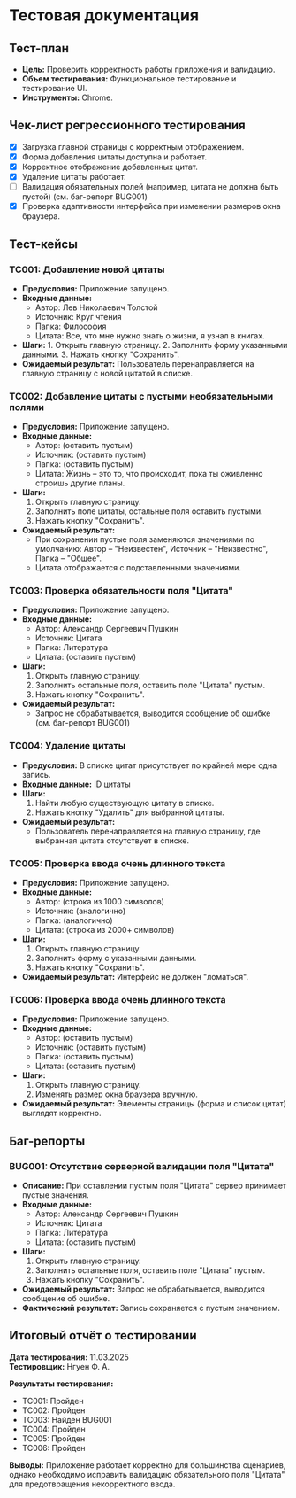 ﻿# Тестовая документация

## Тест-план

-   **Цель:** Проверить корректность работы приложения и валидацию.
-   **Объем тестирования:** Функциональное тестирование и тестирование UI.
-   **Инструменты:** Chrome.

## Чек-лист регрессионного тестирования

-   [x] Загрузка главной страницы с корректным отображением.
-   [x] Форма добавления цитаты доступна и работает.
-   [x] Корректное отображение добавленных цитат.
-   [x] Удаление цитаты работает.
-   [ ] Валидация обязательных полей (например, цитата не должна быть пустой) (см. баг-репорт BUG001)
-   [x] Проверка адаптивности интерфейса при изменении размеров окна браузера.

## Тест-кейсы

### TC001: Добавление новой цитаты

-   **Предусловия:** Приложение запущено.
-   **Входные данные:**
    -   Автор: Лев Николаевич Толстой
    -   Источник: Круг чтения
    -   Папка: Философия
    -   Цитата: Все, что мне нужно знать о жизни, я узнал в книгах.
-   **Шаги:**
    1\. Открыть главную страницу.
    2\. Заполнить форму указанными данными.
    3\. Нажать кнопку "Сохранить".
-   **Ожидаемый результат:** Пользователь перенаправляется на главную страницу с новой цитатой в списке.

### TC002: Добавление цитаты с пустыми необязательными полями

-   **Предусловия:** Приложение запущено.
-   **Входные данные:**
    -   Автор: (оставить пустым)
    -   Источник: (оставить пустым)
    -   Папка: (оставить пустым)
    -   Цитата: Жизнь – это то, что происходит, пока ты оживленно строишь другие планы.
-   **Шаги:**
    1. Открыть главную страницу.
    2. Заполнить поле цитаты, остальные поля оставить пустыми.
    3. Нажать кнопку "Сохранить".
-   **Ожидаемый результат:**
    -   При сохранении пустые поля заменяются значениями по умолчанию: Автор – "Неизвестен", Источник – "Неизвестно", Папка – "Общее".
    -   Цитата отображается с подставленными значениями.

### TC003: Проверка обязательности поля "Цитата"

-   **Предусловия:** Приложение запущено.
-   **Входные данные:**
    -   Автор: Александр Сергеевич Пушкин
    -   Источник: Цитата
    -   Папка: Литература
    -   Цитата: (оставить пустым)
-   **Шаги:**
    1. Открыть главную страницу.
    2. Заполнить остальные поля, оставить поле "Цитата" пустым.
    3. Нажать кнопку "Сохранить".
-   **Ожидаемый результат:**
    -   Запрос не обрабатывается, выводится сообщение об ошибке (см. баг-репорт BUG001)

### TC004: Удаление цитаты

-   **Предусловия:** В списке цитат присутствует по крайней мере одна запись.
-   **Входные данные:** ID цитаты
-   **Шаги:**
    1. Найти любую существующую цитату в списке.
    2. Нажать кнопку "Удалить" для выбранной цитаты.
-   **Ожидаемый результат:**
    -   Пользователь перенаправляется на главную страницу, где выбранная цитата отсутствует в списке.

### TC005: Проверка ввода очень длинного текста

-   **Предусловия:** Приложение запущено.
-   **Входные данные:**
    -   Автор: (строка из 1000 символов)
    -   Источник: (аналогично)
    -   Папка: (аналогично)
    -   Цитата: (строка из 2000+ символов)
-   **Шаги:**
    1. Открыть главную страницу.
    2. Заполнить форму с указанными данными.
    3. Нажать кнопку "Сохранить".
-   **Ожидаемый результат:** Интерфейс не должен "ломаться".

### TC006: Проверка ввода очень длинного текста

-   **Предусловия:** Приложение запущено.
-   **Входные данные:**
    -   Автор: (оставить пустым)
    -   Источник: (оставить пустым)
    -   Папка: (оставить пустым)
    -   Цитата: (оставить пустым)
-   **Шаги:**
    1. Открыть главную страницу.
    2. Изменять размер окна браузера вручную.
-   **Ожидаемый результат:** Элементы страницы (форма и список цитат) выглядят корректно.

## Баг-репорты

### BUG001: Отсутствие серверной валидации поля "Цитата"

-   **Описание:** При оставлении пустым поля "Цитата" сервер принимает пустые значения.
-   **Входные данные:**
    -   Автор: Александр Сергеевич Пушкин
    -   Источник: Цитата
    -   Папка: Литература
    -   Цитата: (оставить пустым)
-   **Шаги:**
    1. Открыть главную страницу.
    2. Заполнить остальные поля, оставить поле "Цитата" пустым.
    3. Нажать кнопку "Сохранить".
-   **Ожидаемый результат:** Запрос не обрабатывается, выводится сообщение об ошибке.
-   **Фактический результат:** Запись сохраняется с пустым значением.

## Итоговый отчёт о тестировании

**Дата тестирования:** 11.03.2025  
**Тестировщик:** Нгуен Ф. А.

**Результаты тестирования:**

-   TC001: Пройден
-   TC002: Пройден
-   TC003: Найден BUG001
-   TC004: Пройден
-   TC005: Пройден
-   TC006: Пройден

**Выводы:** Приложение работает корректно для большинства сценариев, однако необходимо исправить валидацию обязательного поля "Цитата" для предотвращения некорректного ввода.
